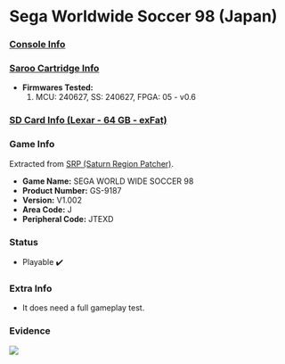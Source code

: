 # Sega Worldwide Soccer 98 (Japan)

### [Console Info](../../../../Info/Consoles/VA13/README.md)

### [Saroo Cartridge Info](../../../../Info/Cartridges/GuangzhouSanStarOnlineShop/1.6/README.md)

- <b>Firmwares Tested:</b>
  1. MCU: 240627, SS: 240627, FPGA: 05 - v0.6

### [SD Card Info (Lexar - 64 GB - exFat)](../../../../Info/SdCards/Lexar/64GB/exfat/README.md)

### Game Info

Extracted from [SRP (Saturn Region Patcher)](https://segaxtreme.net/resources/saturn-region-patcher.81/download).

- <b>Game Name:</b> SEGA WORLD WIDE SOCCER 98
- <b>Product Number:</b> GS-9187
- <b>Version:</b> V1.002
- <b>Area Code:</b> J
- <b>Peripheral Code:</b> JTEXD

### Status

- Playable :heavy_check_mark:

### Extra Info

- It does need a full gameplay test.

### Evidence

[![](https://img.youtube.com/vi/VG0OUpzIjuk/0.jpg)](https://www.youtube.com/watch?v=VG0OUpzIjuk)
